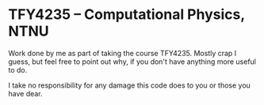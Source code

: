 # TFY4235 – Computational Physics, NTNU
Work done by me as part of taking the course TFY4235. Mostly crap I guess, but feel free to point out why,
if you don't have anything more useful to do.

I take no responsibility for any damage this code does to you or those you have dear.

